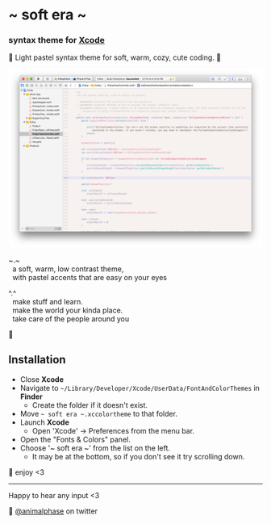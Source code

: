 # \~ soft era \~

### syntax theme for [Xcode](https://developer.apple.com/xcode/)

🌸 Light pastel syntax theme for soft, warm, cozy, cute coding. 🌱

![soft era syntax theme screenshot](screenshot.png)

\~.\~
<br>&nbsp;&nbsp;a soft, warm, low contrast theme,
<br>&nbsp;&nbsp;with pastel accents that are easy on your eyes

^.^
<br>&nbsp;&nbsp;make stuff and learn.
<br>&nbsp;&nbsp;make the world your kinda place.
<br>&nbsp;&nbsp;take care of the people around you

🌿

## Installation


* Close **Xcode**
* Navigate to `~/Library/Developer/Xcode/UserData/FontAndColorThemes` in **Finder**
	* Create the folder if it doesn't exist.
* Move `~ soft era ~.xccolortheme` to that folder.
* Launch **Xcode**
	* Open 'Xcode' -> Preferences from the menu bar.
* Open the "Fonts & Colors" panel.
* Choose '~ soft era ~' from the list on the left.
	* It may be at the bottom, so if you don't see it try scrolling down.


💾 enjoy <3

---

Happy to hear any input <3

💖 [@animalphase](https://twitter.com/animalphase) on twitter

